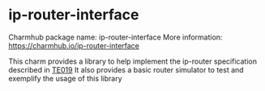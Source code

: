 # ip-router-interface

Charmhub package name: ip-router-interface
More information: https://charmhub.io/ip-router-interface

This charm provides a library to help implement the ip-router specification described in 
[TE019](https://docs.google.com/document/d/1nJBEfPw-k9YDWpqV-qrhZnfsJXyrnrjS-Q2SNnhdPrY/edit#heading=h.u8vycq1wj6a)
It also provides a basic router simulator to test and exemplify the usage of this library

